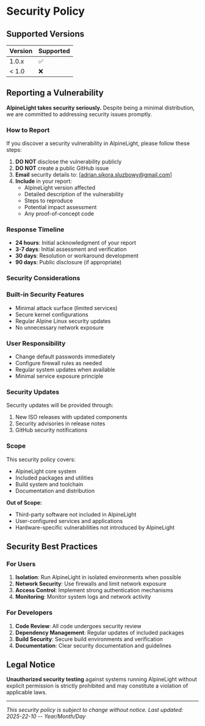 # Security Policy

## Supported Versions

| Version | Supported          |
| ------- | ------------------ |
| 1.0.x   | :white_check_mark: |
| < 1.0   | :x:                |

## Reporting a Vulnerability

**AlpineLight takes security seriously.** Despite being a minimal distribution, we are committed to addressing security issues promptly.

### How to Report

If you discover a security vulnerability in AlpineLight, please follow these steps:

1. **DO NOT** disclose the vulnerability publicly
2. **DO NOT** create a public GitHub issue
3. **Email** security details to: [adrian.sikora.sluzbowy@gmail.com]
4. **Include** in your report:
   - AlpineLight version affected
   - Detailed description of the vulnerability
   - Steps to reproduce
   - Potential impact assessment
   - Any proof-of-concept code

### Response Timeline

- **24 hours**: Initial acknowledgment of your report
- **3-7 days**: Initial assessment and verification
- **30 days**: Resolution or workaround development
- **90 days**: Public disclosure (if appropriate)

### Security Considerations

### Built-in Security Features
- Minimal attack surface (limited services)
- Secure kernel configurations
- Regular Alpine Linux security updates
- No unnecessary network exposure

### User Responsibility
- Change default passwords immediately
- Configure firewall rules as needed
- Regular system updates when available
- Minimal service exposure principle

### Security Updates

Security updates will be provided through:
1. New ISO releases with updated components
2. Security advisories in release notes
3. GitHub security notifications

### Scope

This security policy covers:
- AlpineLight core system
- Included packages and utilities
- Build system and toolchain
- Documentation and distribution

**Out of Scope:**
- Third-party software not included in AlpineLight
- User-configured services and applications
- Hardware-specific vulnerabilities not introduced by AlpineLight

## Security Best Practices

### For Users
1. **Isolation**: Run AlpineLight in isolated environments when possible
2. **Network Security**: Use firewalls and limit network exposure
3. **Access Control**: Implement strong authentication mechanisms
4. **Monitoring**: Monitor system logs and network activity

### For Developers
1. **Code Review**: All code undergoes security review
2. **Dependency Management**: Regular updates of included packages
3. **Build Security**: Secure build environments and verification
4. **Documentation**: Clear security documentation and guidelines

## Legal Notice

**Unauthorized security testing** against systems running AlpineLight without explicit permission is strictly prohibited and may constitute a violation of applicable laws.

---

*This security policy is subject to change without notice. Last updated: 2025-22-10 -- Year/Month/Day*

